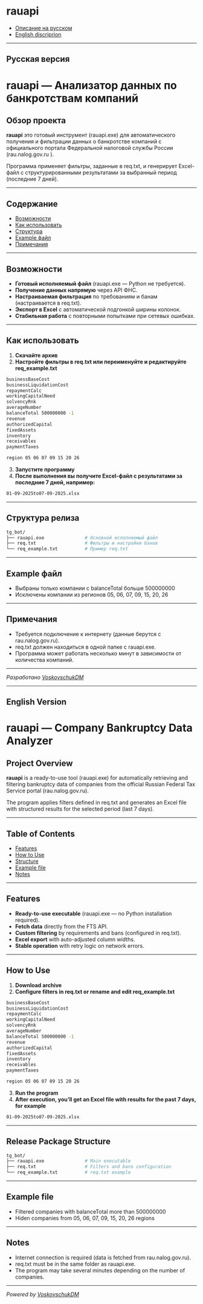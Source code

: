 # rauapi

- [Описание на русском](#русская-версия)
- [English discriprion](#english-version)

---

## Русская версия
# rauapi — Анализатор данных по банкротствам компаний
## Обзор проекта

**rauapi** это готовый инструмент (rauapi.exe) для автоматического получения и фильтрации данных о банкротстве компаний с официального портала Федеральной налоговой службы России (rau.nalog.gov.ru
).

Программа применяет фильтры, заданные в req.txt, и генерирует Excel-файл с структурированными результатами за выбранный период (последние 7 дней).

---

## Содержание

- [Возможности](#возможности) 
- [Как использовать](#как-использовать)  
- [Структура](#структура-релиза)  
- [Example файл](#example-файл)  
- [Примечания](#примечания)  

---

## Возможности

- **Готовый исполняемый файл** (rauapi.exe — Python не требуется).
- **Получение данных напрямую** через API ФНС.
- **Настраиваемая фильтрация** по требованиям и банам (настраивается в req.txt).
- **Экспорт в Excel** с автоматической подгонкой ширины колонок.
- **Стабильная работа** с повторными попытками при сетевых ошибках.

---

## Как использовать

1. **Скачайте архив**
2. **Настройте фильтры в req.txt или переименуйте и редактируйте req_example.txt**
  ```bash
businessBaseCost
businessLiquidationCost
repaymentCalc
workingCapitalNeed
solvencyRnk
averageNumber
balanceTotal 500000000 -1
revenue
authorizedCapital
fixedAssets
inventory
receivables
paymentTaxes

region 05 06 07 09 15 20 26
  ```
3. **Запустите программу**
4. **После выполнения вы получите Excel-файл с результатами за последние 7 дней, например:**
  ```bash
 01-09-2025to07-09-2025.xlsx
  ```

---

## Структура релиза
  ```bash
  tg_bot/
  ├── rauapi.exe               # Основной исполняемый файл
  ├── req.txt                  # Фильтры и настройки банов
  └── req_example.txt          # Пример req.txt
  ```

---

## Example файл

- Выбраны только компании с balanceTotal больше 500000000
- Исключены компании из регионов 05, 06, 07, 09, 15, 20, 26
---

## Примечания

- Требуется подключение к интернету (данные берутся с rau.nalog.gov.ru).
- req.txt должен находиться в одной папке с rauapi.exe.
- Программа может работать несколько минут в зависимости от количества компаний.

---

*Разработано [VoskovschukDM](https://github.com/VoskovschukDM)*

---

## English Version
# rauapi — Company Bankruptcy Data Analyzer
## Project Overview

**rauapi** is a ready-to-use tool (rauapi.exe) for automatically retrieving and filtering bankruptcy data of companies from the official Russian Federal Tax Service portal (rau.nalog.gov.ru).

The program applies filters defined in req.txt and generates an Excel file with structured results for the selected period (last 7 days).

---

## Table of Contents

- [Features](#features) 
- [How to Use](#how-to-use)  
- [Structure](#release-package-structure)  
- [Example file](#example-file)  
- [Notes](#notes)  

---

## Features

- **Ready-to-use executable** (rauapi.exe — no Python installation required).
- **Fetch data** directly from the FTS API.
- **Custom filtering** by requirements and bans (configured in req.txt).
- **Excel export** with auto-adjusted column widths.
- **Stable operation** with retry logic on network errors.

---

## How to Use

1. **Download archive**
2. **Configure filters in req.txt or rename and edit req_example.txt**
  ```bash
businessBaseCost
businessLiquidationCost
repaymentCalc
workingCapitalNeed
solvencyRnk
averageNumber
balanceTotal 500000000 -1
revenue
authorizedCapital
fixedAssets
inventory
receivables
paymentTaxes

region 05 06 07 09 15 20 26
  ```
3. **Run the program**
4. **After execution, you’ll get an Excel file with results for the past 7 days, for example**
  ```bash
 01-09-2025to07-09-2025.xlsx
  ```

---

## Release Package Structure
  ```bash
  tg_bot/
  ├── rauapi.exe               # Main executable
  ├── req.txt                  # Filters and bans configuration
  └── req_example.txt          # req.txt example
  ```

---

## Example file

- Filtered companies with balanceTotal more than 500000000
- Hiden companies from 05, 06, 07, 09, 15, 20, 26 regions

---

## Notes

- Internet connection is required (data is fetched from rau.nalog.gov.ru).
- req.txt must be in the same folder as rauapi.exe.
- The program may take several minutes depending on the number of companies.

---

*Powered by [VoskovschukDM](https://github.com/VoskovschukDM)*
